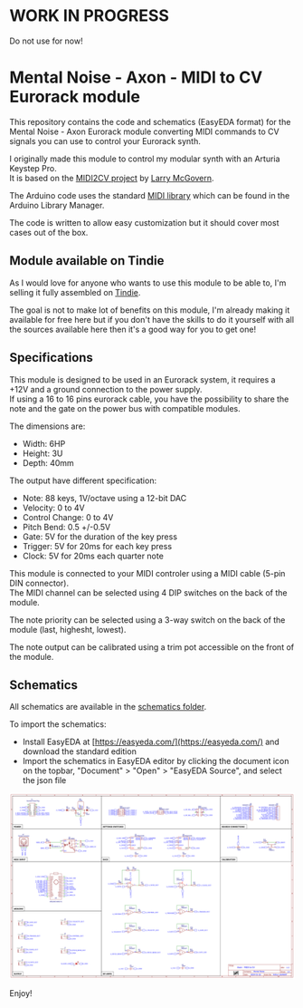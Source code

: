 # WORK IN PROGRESS

Do not use for now!

# Mental Noise - Axon - MIDI to CV Eurorack module

This repository contains the code and schematics (EasyEDA format) for the Mental Noise - Axon Eurorack module converting MIDI commands to CV signals you can use to control your Eurorack synth.

I originally made this module to control my modular synth with an Arturia Keystep Pro.  
It is based on the [MIDI2CV project](https://github.com/elkayem/midi2cv) by [Larry McGovern](https://github.com/elkayem).

The Arduino code uses the standard [MIDI library](https://github.com/FortySevenEffects/arduino_midi_library/blob/master/src/MIDI.h) which can be found in the Arduino Library Manager.

The code is written to allow easy customization but it should cover most cases out of the box.

## Module available on Tindie

As I would love for anyone who wants to use this module to be able to, I'm selling it fully assembled on [Tindie](https://www.tindie.com/stores/mentalnoise/).

The goal is not to make lot of benefits on this module, I'm already making it available for free here but if you don't have the skills to do it yourself with all the sources available here then it's a good way for you to get one!

## Specifications

This module is designed to be used in an Eurorack system, it requires a +12V and a ground connection to the power supply.   
If using a 16 to 16 pins eurorack cable, you have the possibility to share the note and the gate on the power bus with compatible modules.

The dimensions are:
- Width: 6HP
- Height: 3U
- Depth: 40mm

The output have different specification:
- Note: 88 keys, 1V/octave using a 12-bit DAC
- Velocity: 0 to 4V
- Control Change: 0 to 4V
- Pitch Bend: 0.5 +/-0.5V
- Gate: 5V for the duration of the key press
- Trigger: 5V for 20ms for each key press
- Clock: 5V for 20ms each quarter note

This module is connected to your MIDI controler using a MIDI cable (5-pin DIN connector).  
The MIDI channel can be selected using 4 DIP switches on the back of the module.

The note priority can be selected using a 3-way switch on the back of the module (last, highesht, lowest).

The note output can be calibrated using a trim pot accessible on the front of the module.

## Schematics

All schematics are available in the [schematics folder](https://github.com/atulrnt/mental-noise-axon/tree/main/schematics).

To import the schematics:  

* Install EasyEDA at [https://easyeda.com/](https://easyeda.com/) and download the standard edition
* Import the schematics in EasyEDA editor by clicking the document icon on the topbar, "Document" > "Open" > "EasyEDA Source", and select the json file

![Mental Noise - Axon - Schematics](schematics/1_full.png "Mental Noise - Axon - Schematics")

Enjoy!
